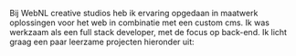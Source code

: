 Bij WebNL creative studios heb ik ervaring opgedaan in maatwerk oplossingen voor het web in combinatie met een custom cms. Ik was werkzaam als een full stack developer, met de focus op back-end. Ik licht graag een paar leerzame projecten hieronder uit: